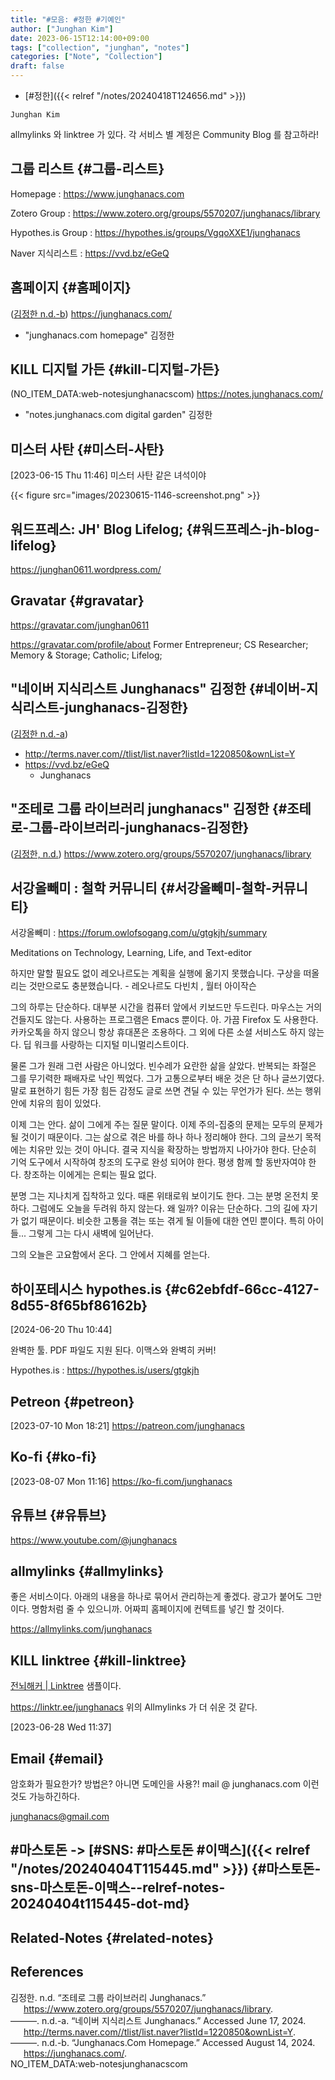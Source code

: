 ```yaml
---
title: "#모음: #정한 #기예인"
author: ["Junghan Kim"]
date: 2023-06-15T12:14:00+09:00
tags: ["collection", "junghan", "notes"]
categories: ["Note", "Collection"]
draft: false
---
```


-   [#정한]({{< relref "/notes/20240418T124656.md" >}})

```text
Junghan Kim
```

allmylinks 와 linktree 가 있다. 각 서비스 별 계정은 Community Blog 를 참고하라!


## 그룹 리스트 {#그룹-리스트}

Homepage
: <https://www.junghanacs.com>

Zotero Group
: <https://www.zotero.org/groups/5570207/junghanacs/library>

Hypothes.is Group
: <https://hypothes.is/groups/VgqoXXE1/junghanacs>

Naver 지식리스트
: <https://vvd.bz/eGeQ>


## 홈페이지 {#홈페이지}

(<a href="#citeproc_bib_item_3">김정한 n.d.-b</a>) <https://junghanacs.com/>

-   "junghanacs.com homepage" 김정한


## KILL 디지털 가든 {#kill-디지털-가든}

(NO_ITEM_DATA:web-notesjunghanacscom) <https://notes.junghanacs.com/>

-   "notes.junghanacs.com digital garden" 김정한


## 미스터 사탄 {#미스터-사탄}

<span class="timestamp-wrapper"><span class="timestamp">[2023-06-15 Thu 11:46]</span></span> 미스터 사탄 같은 녀석이야

{{< figure src="images/20230615-1146-screenshot.png" >}}


## 워드프레스: JH' Blog Lifelog; {#워드프레스-jh-blog-lifelog}

<https://junghan0611.wordpress.com/>


## Gravatar {#gravatar}

<https://gravatar.com/junghan0611>

<https://gravatar.com/profile/about> Former Entrepreneur; CS Researcher; Memory &amp; Storage; Catholic; Lifelog;


## "네이버 지식리스트 Junghanacs" 김정한 {#네이버-지식리스트-junghanacs-김정한}

(<a href="#citeproc_bib_item_2">김정한 n.d.-a</a>)

-   <http://terms.naver.com//tlist/list.naver?listId=1220850&ownList=Y>
-   <https://vvd.bz/eGeQ>
    -   Junghanacs


## "조테로 그룹 라이브러리 junghanacs" 김정한 {#조테로-그룹-라이브러리-junghanacs-김정한}

(<a href="#citeproc_bib_item_1">김정한, n.d.</a>) <https://www.zotero.org/groups/5570207/junghanacs/library>


## 서강올빼미 : 철학 커뮤니티 {#서강올빼미-철학-커뮤니티}

서강올빼미
: <https://forum.owlofsogang.com/u/gtgkjh/summary>

Meditations on Technology, Learning, Life, and Text-editor

하지만 말할 필요도 없이 레오나르도는 계획을 실행에 옮기지 못했습니다. 구상을 떠올리는 것만으로도 충분했습니다. - 레오나르도 다빈치 , 월터 아이작슨

그의 하루는 단순하다. 대부분 시간을 컴퓨터 앞에서 키보드만 두드린다. 마우스는 거의 건들지도 않는다. 사용하는 프로그램은 Emacs 뿐이다. 아. 가끔 Firefox 도 사용한다. 카카오톡을 하지 않으니 항상 휴대폰은 조용하다. 그 외에 다른 소셜 서비스도 하지 않는다. 딥 워크를 사랑하는 디지털 미니멀리스트이다.

물론 그가 원래 그런 사람은 아니었다. 빈수레가 요란한 삶을 살았다. 반복되는 좌절은 그를 무기력한 패배자로 낙인 찍었다. 그가 고통으로부터 배운 것은 단 하나 글쓰기였다. 말로 표현하기 힘든 가장 힘든 감정도 글로 쓰면 견딜 수 있는 무언가가 된다. 쓰는 행위 안에 치유의 힘이 있었다.

이제 그는 안다. 삶이 그에게 주는 질문 말이다. 이제 주의-집중의 문제는 모두의 문제가 될 것이기 때문이다. 그는 삶으로 겪은 바를 하나 하나 정리해야 한다. 그의 글쓰기 목적에는 치유만 있는 것이 아니다. 결국 지식을 확장하는 방법까지 나아가야 한다. 단순히 기억 도구에서 시작하여 창조의 도구로 완성 되어야 한다. 평생 함께 할 동반자여야 한다. 창조하는 이에게는 은퇴는 필요 없다.

분명 그는 지나치게 집착하고 있다. 때론 위태로워 보이기도 한다. 그는 분명 온전치 못하다. 그럼에도 오늘을 두려워 하지 않는다. 왜 일까? 이유는 단순하다. 그의 길에 자기가 없기 때문이다. 비슷한 고통을 겪는 또는 겪게 될 이들에 대한 연민 뿐이다. 특히 아이들... 그렇게 그는 다시 새벽에 일어난다.

그의 오늘은 고요함에서 온다. 그 안에서 지혜를 얻는다.


## 하이포테시스 hypothes.is {#c62ebfdf-66cc-4127-8d55-8f65bf86162b}

<span class="timestamp-wrapper"><span class="timestamp">[2024-06-20 Thu 10:44]</span></span>

완벽한 툴. PDF 파일도 지원 된다. 이맥스와 완벽히 커버!

Hypothes.is
: <https://hypothes.is/users/gtgkjh>


## Petreon {#petreon}

<span class="timestamp-wrapper"><span class="timestamp">[2023-07-10 Mon 18:21]</span></span> <https://patreon.com/junghanacs>


## Ko-fi {#ko-fi}

<span class="timestamp-wrapper"><span class="timestamp">[2023-08-07 Mon 11:16]</span></span> <https://ko-fi.com/junghanacs>


## 유튜브 {#유튜브}

<https://www.youtube.com/@junghanacs>


## allmylinks {#allmylinks}

좋은 서비스이다. 아래의 내용을 하나로 묶어서 관리하는게 좋겠다. 광고가 붙어도 그만이다. 명함처럼 줄 수 있으니까. 어짜피 홈페이지에 컨텍트를 넣긴 할 것이다.

<https://allmylinks.com/junghanacs>


## KILL linktree {#kill-linktree}

[전뇌해커 | Linktree](https://linktr.ee/ychoi23) 샘플이다.

<https://linktr.ee/junghanacs> 위의 Allmylinks 가 더 쉬운 것 같다.

<span class="timestamp-wrapper"><span class="timestamp">[2023-06-28 Wed 11:37]</span></span>


## Email {#email}

암호화가 필요한가? 방법은? 아니면 도메인을 사용?! mail @ junghanacs.com 이런 것도 가능하긴하다.

junghanacs@gmail.com


## #마스토돈 -&gt; [#SNS: #마스토돈 #이맥스]({{< relref "/notes/20240404T115445.md" >}}) {#마스토돈-sns-마스토돈-이맥스--relref-notes-20240404t115445-dot-md}


## Related-Notes {#related-notes}

## References

<style>.csl-entry{text-indent: -1.5em; margin-left: 1.5em;}</style><div class="csl-bib-body">
  <div class="csl-entry"><a id="citeproc_bib_item_1"></a>김정한. n.d. “조테로 그룹 라이브러리 Junghanacs.” <a href="https://www.zotero.org/groups/5570207/junghanacs/library">https://www.zotero.org/groups/5570207/junghanacs/library</a>.</div>
  <div class="csl-entry"><a id="citeproc_bib_item_2"></a>———. n.d.-a. “네이버 지식리스트 Junghanacs.” Accessed June 17, 2024. <a href="http://terms.naver.com//tlist/list.naver?listId=1220850&ownList=Y">http://terms.naver.com//tlist/list.naver?listId=1220850&#38;ownList=Y</a>.</div>
  <div class="csl-entry"><a id="citeproc_bib_item_3"></a>———. n.d.-b. “Junghanacs.Com Homepage.” Accessed August 14, 2024. <a href="https://junghanacs.com/">https://junghanacs.com/</a>.</div>
  <div class="csl-entry">NO_ITEM_DATA:web-notesjunghanacscom</div>
</div>
